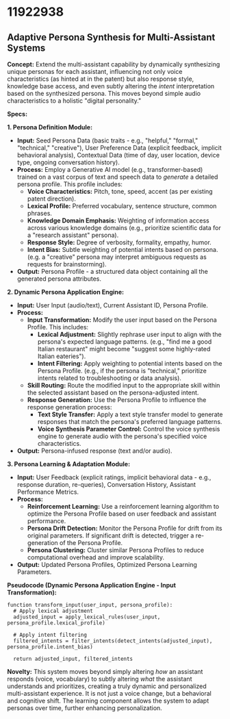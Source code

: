# 11922938

## Adaptive Persona Synthesis for Multi-Assistant Systems

**Concept:** Extend the multi-assistant capability by dynamically synthesizing unique personas for each assistant, influencing not only voice characteristics (as hinted at in the patent) but also response style, knowledge base access, and even subtly altering the *intent* interpretation based on the synthesized persona. This moves beyond simple audio characteristics to a holistic "digital personality."

**Specs:**

**1. Persona Definition Module:**

*   **Input:** Seed Persona Data (basic traits - e.g., "helpful," "formal," "technical," "creative"), User Preference Data (explicit feedback, implicit behavioral analysis), Contextual Data (time of day, user location, device type, ongoing conversation history).
*   **Process:** Employ a Generative AI model (e.g., transformer-based) trained on a vast corpus of text and speech data to *generate* a detailed persona profile. This profile includes:
    *   **Voice Characteristics:** Pitch, tone, speed, accent (as per existing patent direction).
    *   **Lexical Profile:** Preferred vocabulary, sentence structure, common phrases.
    *   **Knowledge Domain Emphasis:** Weighting of information access across various knowledge domains (e.g., prioritize scientific data for a "research assistant" persona).
    *   **Response Style:**  Degree of verbosity, formality, empathy, humor.
    *   **Intent Bias:**  Subtle weighting of potential intents based on persona. (e.g. a "creative" persona may interpret ambiguous requests as requests for brainstorming).
*   **Output:**  Persona Profile - a structured data object containing all the generated persona attributes.

**2. Dynamic Persona Application Engine:**

*   **Input:** User Input (audio/text), Current Assistant ID, Persona Profile.
*   **Process:**
    *   **Input Transformation:**  Modify the user input based on the Persona Profile. This includes:
        *   **Lexical Adjustment:**  Slightly rephrase user input to align with the persona's expected language patterns. (e.g., "find me a good Italian restaurant" might become "suggest some highly-rated Italian eateries").
        *   **Intent Filtering:**  Apply weighting to potential intents based on the Persona Profile. (e.g., if the persona is "technical," prioritize intents related to troubleshooting or data analysis).
    *   **Skill Routing:** Route the modified input to the appropriate skill within the selected assistant based on the persona-adjusted intent.
    *   **Response Generation:**  Use the Persona Profile to influence the response generation process:
        *   **Text Style Transfer:**  Apply a text style transfer model to generate responses that match the persona's preferred language patterns.
        *   **Voice Synthesis Parameter Control:** Control the voice synthesis engine to generate audio with the persona's specified voice characteristics.
*   **Output:**  Persona-infused response (text and/or audio).

**3. Persona Learning & Adaptation Module:**

*   **Input:** User Feedback (explicit ratings, implicit behavioral data - e.g., response duration, re-queries),  Conversation History,  Assistant Performance Metrics.
*   **Process:**
    *   **Reinforcement Learning:** Use a reinforcement learning algorithm to optimize the Persona Profile based on user feedback and assistant performance.
    *   **Persona Drift Detection:** Monitor the Persona Profile for drift from its original parameters.  If significant drift is detected, trigger a re-generation of the Persona Profile.
    *   **Persona Clustering:** Cluster similar Persona Profiles to reduce computational overhead and improve scalability.
*   **Output:** Updated Persona Profiles,  Optimized Persona Learning Parameters.

**Pseudocode (Dynamic Persona Application Engine - Input Transformation):**

```
function transform_input(user_input, persona_profile):
  # Apply lexical adjustment
  adjusted_input = apply_lexical_rules(user_input, persona_profile.lexical_profile)

  # Apply intent filtering
  filtered_intents = filter_intents(detect_intents(adjusted_input), persona_profile.intent_bias)

  return adjusted_input, filtered_intents
```

**Novelty:** This system moves beyond simply altering *how* an assistant responds (voice, vocabulary) to subtly altering *what* the assistant understands and prioritizes, creating a truly dynamic and personalized multi-assistant experience. It is not just a voice change, but a behavioral and cognitive shift. The learning component allows the system to adapt personas over time, further enhancing personalization.